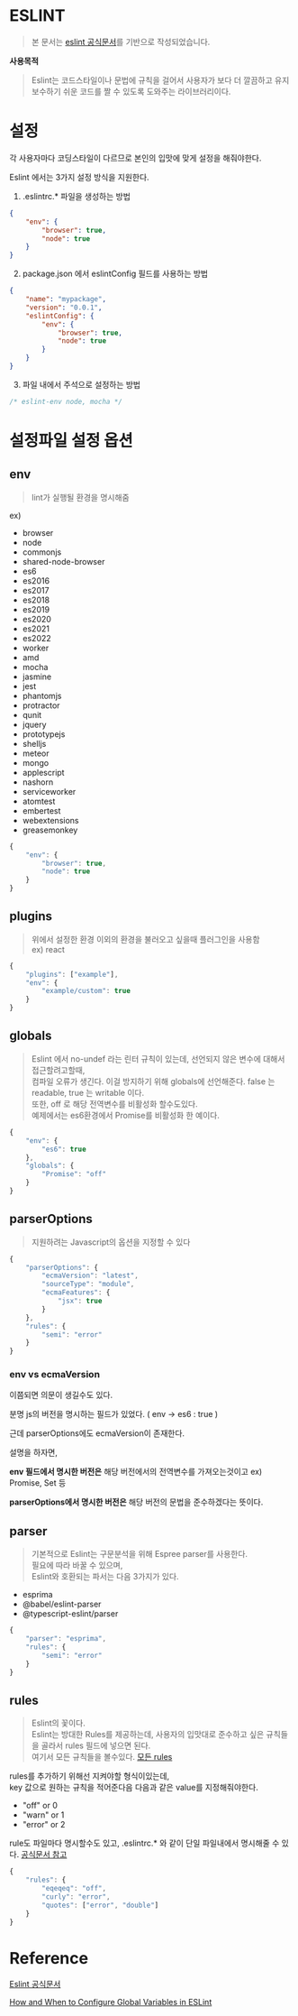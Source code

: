 # ESLINT

> 본 문서는 [eslint 공식문서](https://eslint.org/docs/latest/user-guide/)를 기반으로 작성되었습니다.

**사용목적**
> Eslint는 코드스타일이나 문법에 규칙을 걸어서 사용자가 보다 더 깔끔하고 유지보수하기 쉬운 코드를 짤 수 있도록 도와주는 라이브러리이다.

# 설정
각 사용자마다 코딩스타일이 다르므로 본인의 입맛에 맞게 설정을 해줘야한다.  

Eslint 에서는 3가지 설정 방식을 지원한다.
1. .eslintrc.* 파일을 생성하는 방법
```json
{
    "env": {
        "browser": true,
        "node": true
    }
}
```
2. package.json 에서 eslintConfig 필드를 사용하는 방법
```json
{
    "name": "mypackage",
    "version": "0.0.1",
    "eslintConfig": {
        "env": {
            "browser": true,
            "node": true
        }
    }
}
```
3. 파일 내에서 주석으로 설정하는 방법
```javascript
/* eslint-env node, mocha */
```

# 설정파일 설정 옵션
## **env**
> lint가 실행될 환경을 명시해줌  

ex) 
- browser
- node
- commonjs
- shared-node-browser
- es6
- es2016
- es2017
- es2018
- es2019
- es2020
- es2021
- es2022
- worker
- amd
- mocha
- jasmine
- jest
- phantomjs
- protractor
- qunit
- jquery
- prototypejs
- shelljs
- meteor
- mongo
- applescript
- nashorn
- serviceworker
- atomtest
- embertest
- webextensions
- greasemonkey
```javascript
{
    "env": {
        "browser": true,
        "node": true
    }
}
```

## **plugins**
> 위에서 설정한 환경 이외의 환경을 불러오고 싶을때 플러그인을 사용함  
ex) react
```javascript
{
    "plugins": ["example"],
    "env": {
        "example/custom": true
    }
}
```

## **globals**  
> Eslint 에서 no-undef 라는 린터 규칙이 있는데, 선언되지 않은 변수에 대해서 접근할려고할때,  
컴파일 오류가 생긴다. 이걸 방지하기 위해 globals에 선언해준다.
false 는 readable, true 는 writable 이다.  
또한, off 로 해당 전역변수를 비활성화 할수도있다.  
예제에서는 es6환경에서 Promise를 비활성화 한 예이다.
  
```javascript
{
    "env": {
        "es6": true
    },
    "globals": {
        "Promise": "off"
    }
}
```

## **parserOptions**
> 지원하려는 Javascript의 옵션을 지정할 수 있다
```javascript
{
    "parserOptions": {
        "ecmaVersion": "latest",
        "sourceType": "module",
        "ecmaFeatures": {
            "jsx": true
        }
    },
    "rules": {
        "semi": "error"
    }
}
```  

### **env vs ecmaVersion**  

이쯤되면 의문이 생길수도 있다.  

분명 js의 버전을 명시하는 필드가 있었다. ( env -> es6 : true )  

근데 parserOptions에도 ecmaVersion이 존재한다.  

설명을 하자면,  

**env 필드에서 명시한 버전은** 해당 버전에서의 전역변수를 가져오는것이고 ex) Promise, Set 등

**parserOptions에서 명시한 버전은** 해당 버전의 문법을 준수하겠다는 뜻이다.  

## **parser**
> 기본적으로 Eslint는 구문분석을 위해 Espree parser를 사용한다.  
필요에 따라 바꿀 수 있으며,  
Eslint와 호환되는 파서는 다음 3가지가 있다.  
- esprima
- @babel/eslint-parser
- @typescript-eslint/parser  

```javascript
{
    "parser": "esprima",
    "rules": {
        "semi": "error"
    }
}
```  

## **rules**
> Eslint의 꽃이다.  
Eslint는 방대한 Rules를 제공하는데, 사용자의 입맛대로 준수하고 싶은 규칙들을 골라서 rules 필드에 넣으면 된다.  
 여기서 모든 규칙들을 볼수있다. [모든 rules](https://eslint.org/docs/latest/rules/)


rules를 추가하기 위해선 지켜야할 형식이있는데,  
key 값으로 원하는 규칙을 적어준다음 다음과 같은 value를 지정해줘야한다.  
- "off" or 0
- "warn" or 1
- "error" or 2  

rule도 파일마다 명시할수도 있고, .eslintrc.* 와 같이 단일 파일내에서 명시해줄 수 있다.
[공식문서 참고](https://eslint.org/docs/latest/user-guide/configuring/rules)
```javascript
{
    "rules": {
        "eqeqeq": "off",
        "curly": "error",
        "quotes": ["error", "double"]
    }
}
```  





# Reference
[Eslint 공식문서](https://eslint.org/docs)  

[How and When to Configure Global Variables in ESLint](https://smartdevpreneur.com/how-and-when-to-specify-globals-in-eslintrc-a-detailed-example-with-configs-and-results/)

